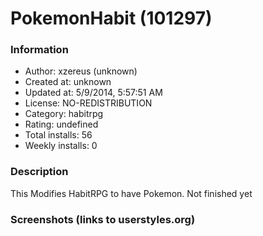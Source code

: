 # PokemonHabit (101297)

### Information
- Author: xzereus (unknown)
- Created at: unknown
- Updated at: 5/9/2014, 5:57:51 AM
- License: NO-REDISTRIBUTION
- Category: habitrpg
- Rating: undefined
- Total installs: 56
- Weekly installs: 0


### Description
This Modifies HabitRPG to have Pokemon. Not finished yet


### Screenshots (links to userstyles.org)



